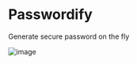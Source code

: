 # Passwordify
Generate secure password on the fly

![image](https://github.com/kasuken/Passwordify/assets/2757486/e9bd9d6f-54b1-4ad0-806d-d1622fd7c4e0)
